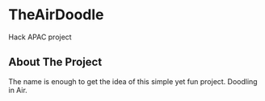 # TheAirDoodle
Hack APAC project

## About The Project  
The name is enough to get the idea of this simple yet fun project. Doodling in Air.
